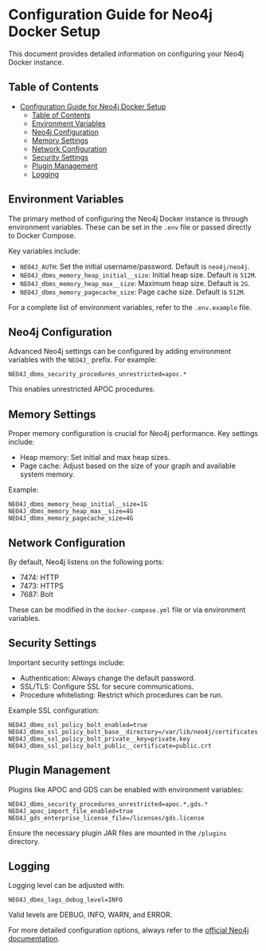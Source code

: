 # Configuration Guide for Neo4j Docker Setup

This document provides detailed information on configuring your Neo4j Docker instance.

## Table of Contents

- [Configuration Guide for Neo4j Docker Setup](#configuration-guide-for-neo4j-docker-setup)
  - [Table of Contents](#table-of-contents)
  - [Environment Variables](#environment-variables)
  - [Neo4j Configuration](#neo4j-configuration)
  - [Memory Settings](#memory-settings)
  - [Network Configuration](#network-configuration)
  - [Security Settings](#security-settings)
  - [Plugin Management](#plugin-management)
  - [Logging](#logging)

## Environment Variables

The primary method of configuring the Neo4j Docker instance is through environment variables. These can be set in the `.env` file or passed directly to Docker Compose.

Key variables include:

- `NEO4J_AUTH`: Set the initial username/password. Default is `neo4j/neo4j`.
- `NEO4J_dbms_memory_heap_initial__size`: Initial heap size. Default is `512M`.
- `NEO4J_dbms_memory_heap_max__size`: Maximum heap size. Default is `2G`.
- `NEO4J_dbms_memory_pagecache_size`: Page cache size. Default is `512M`.

For a complete list of environment variables, refer to the `.env.example` file.

## Neo4j Configuration

Advanced Neo4j settings can be configured by adding environment variables with the `NEO4J_` prefix. For example:

```
NEO4J_dbms_security_procedures_unrestricted=apoc.*
```

This enables unrestricted APOC procedures.

## Memory Settings

Proper memory configuration is crucial for Neo4j performance. Key settings include:

- Heap memory: Set initial and max heap sizes.
- Page cache: Adjust based on the size of your graph and available system memory.

Example:

```
NEO4J_dbms_memory_heap_initial__size=1G
NEO4J_dbms_memory_heap_max__size=4G
NEO4J_dbms_memory_pagecache_size=4G
```

## Network Configuration

By default, Neo4j listens on the following ports:

- 7474: HTTP
- 7473: HTTPS
- 7687: Bolt

These can be modified in the `docker-compose.yml` file or via environment variables.

## Security Settings

Important security settings include:

- Authentication: Always change the default password.
- SSL/TLS: Configure SSL for secure communications.
- Procedure whitelisting: Restrict which procedures can be run.

Example SSL configuration:

```
NEO4J_dbms_ssl_policy_bolt_enabled=true
NEO4J_dbms_ssl_policy_bolt_base__directory=/var/lib/neo4j/certificates
NEO4J_dbms_ssl_policy_bolt_private__key=private.key
NEO4J_dbms_ssl_policy_bolt_public__certificate=public.crt
```

## Plugin Management

Plugins like APOC and GDS can be enabled with environment variables:

```
NEO4J_dbms_security_procedures_unrestricted=apoc.*,gds.*
NEO4J_apoc_import_file_enabled=true
NEO4J_gds_enterprise_license_file=/licenses/gds.license
```

Ensure the necessary plugin JAR files are mounted in the `/plugins` directory.

## Logging

Logging level can be adjusted with:

```
NEO4J_dbms_logs_debug_level=INFO
```

Valid levels are DEBUG, INFO, WARN, and ERROR.

For more detailed configuration options, always refer to the [official Neo4j documentation](https://neo4j.com/docs/).
